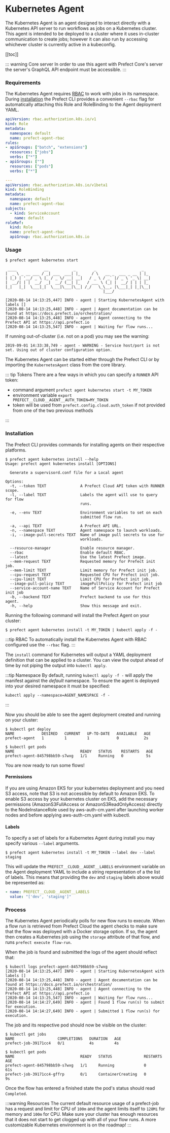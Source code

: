 # Kubernetes Agent

The Kubernetes Agent is an agent designed to interact directly with a Kubernetes API server to run workflows as jobs on a Kubernetes cluster. This agent is intended to be deployed to a cluster where it uses in-cluster communication to create jobs; however it can also run by accessing whichever cluster is currently active in a kubeconfig.

[[toc]]

::: warning Core server
In order to use this agent with Prefect Core's server the server's GraphQL API endpoint must be accessible.
:::

### Requirements

The Kubernetes Agent requires [RBAC](https://kubernetes.io/docs/reference/access-authn-authz/rbac/) to work with jobs in its namespace. During [installation](/orchestration/agents/kubernetes.html#installation) the Prefect CLI provides a convenient `--rbac` flag for automatically attaching this Role and RoleBinding to the Agent deployment YAML.

```yaml
apiVersion: rbac.authorization.k8s.io/v1
kind: Role
metadata:
  namespace: default
  name: prefect-agent-rbac
rules:
- apiGroups: ["batch", "extensions"]
  resources: ["jobs"]
  verbs: ["*"]
- apiGroups: [""]
  resources: ["pods"]
  verbs: ["*"]

---
apiVersion: rbac.authorization.k8s.io/v1beta1
kind: RoleBinding
metadata:
  namespace: default
  name: prefect-agent-rbac
subjects:
  - kind: ServiceAccount
    name: default
roleRef:
  kind: Role
  name: prefect-agent-rbac
  apiGroup: rbac.authorization.k8s.io
```

### Usage

```
$ prefect agent kubernetes start

 ____            __           _        _                    _
|  _ \ _ __ ___ / _| ___  ___| |_     / \   __ _  ___ _ __ | |_
| |_) | '__/ _ \ |_ / _ \/ __| __|   / _ \ / _` |/ _ \ '_ \| __|
|  __/| | |  __/  _|  __/ (__| |_   / ___ \ (_| |  __/ | | | |_
|_|   |_|  \___|_|  \___|\___|\__| /_/   \_\__, |\___|_| |_|\__|
                                           |___/

[2020-08-14 14:13:25,447] INFO - agent | Starting KubernetesAgent with labels []
[2020-08-14 14:13:25,448] INFO - agent | Agent documentation can be found at https://docs.prefect.io/orchestration/
[2020-08-14 14:13:25,448] INFO - agent | Agent connecting to the Prefect API at https://api.prefect.io
[2020-08-14 14:13:25,547] INFO - agent | Waiting for flow runs...
```

If running out-of-cluster (i.e. not on a pod) you may see the warning:

```
2019-09-01 14:33:38,749 - agent - WARNING - Service host/port is not set. Using out of cluster configuration option.
```

The Kubernetes Agent can be started either through the Prefect CLI or by importing the `KubernetesAgent` class from the core library.

::: tip Tokens <Badge text="Cloud"/>
There are a few ways in which you can specify a `RUNNER` API token:

- command argument `prefect agent kubernetes start -t MY_TOKEN`
- environment variable `export PREFECT__CLOUD__AGENT__AUTH_TOKEN=MY_TOKEN`
- token will be used from `prefect.config.cloud.auth_token` if not provided from one of the two previous methods

:::

### Installation

The Prefect CLI provides commands for installing agents on their respective platforms.

```
$ prefect agent kubernetes install --help
Usage: prefect agent kubernetes install [OPTIONS]

  Generate a supervisord.conf file for a Local agent

Options:
  -t, --token TEXT               A Prefect Cloud API token with RUNNER scope.
  -l, --label TEXT               Labels the agent will use to query for flow
                                 runs.

  -e, --env TEXT                 Environment variables to set on each
                                 submitted flow run.

  -a, --api TEXT                 A Prefect API URL.
  -n, --namespace TEXT           Agent namespace to launch workloads.
  -i, --image-pull-secrets TEXT  Name of image pull secrets to use for
                                 workloads.

  --resource-manager             Enable resource manager.
  --rbac                         Enable default RBAC.
  --latest                       Use the latest Prefect image.
  --mem-request TEXT             Requested memory for Prefect init job.
  --mem-limit TEXT               Limit memory for Prefect init job.
  --cpu-request TEXT             Requested CPU for Prefect init job.
  --cpu-limit TEXT               Limit CPU for Prefect init job.
  --image-pull-policy TEXT       imagePullPolicy for Prefect init job
  --service-account-name TEXT    Name of Service Account for Prefect init job
  -b, --backend TEXT             Prefect backend to use for this agent.
  -h, --help                     Show this message and exit.
```

Running the following command will install the Prefect Agent on your cluster:

```
$ prefect agent kubernetes install -t MY_TOKEN | kubectl apply -f -
```

:::tip RBAC
To automatically install the Kubernetes Agent with RBAC configured use the `--rbac` flag.
:::

The `install` command for Kubernetes will output a YAML deployment definition that can be applied to a cluster. You can view the output ahead of time by not piping the output into `kubectl apply`.

:::tip Namespace
By default, running `kubectl apply -f -` will apply the manifest against the _default_ namespace. To ensure the agent is deployed into your desired namespace it must be specified:

```
kubectl apply --namespace=AGENT_NAMESPACE -f -
```

:::

Now you should be able to see the agent deployment created and running on your cluster:

```
$ kubectl get deploy
NAME            DESIRED   CURRENT   UP-TO-DATE   AVAILABLE   AGE
prefect-agent   1         1         1            0           2s

$ kubectl get pods
NAME                             READY   STATUS    RESTARTS   AGE
prefect-agent-845798bb59-s7wxg   1/1     Running   0          5s
```

You are now ready to run some flows!

#### Permissions

If you are using Amazon EKS for your kubernetes deployment and you need S3 access, note that S3 is not accessible by default to Amazon EKS. To enable S3 access by your kubernetes cluster on EKS, add the necessary permissions (AmazonS3FullAccess or AmazonS3ReadOnlyAccess) directly to the NodeInstanceRole used by aws-auth-cm.yaml after launching worker nodes and before applying aws-auth-cm.yaml with kubectl.

#### Labels

To specify a set of labels for a Kubernetes Agent during install you may specify various `--label` arguments.

```
$ prefect agent kubernetes install -t MY_TOKEN --label dev --label staging
```

This will update the `PREFECT__CLOUD__AGENT__LABELS` environment variable on the Agent deployment YAML to include a string representation of a the list of labels. This means that providing the `dev` and `staging` labels above would be represented as:

```yaml
- name: PREFECT__CLOUD__AGENT__LABELS
  value: "['dev', 'staging']"
```

### Process

The Kubernetes Agent periodically polls for new flow runs to execute. When a flow run is retrieved from Prefect Cloud the agent checks to make sure that the flow was deployed with a Docker storage option. If so, the agent then creates a Kubernetes job using the `storage` attribute of that flow, and runs `prefect execute flow-run`.

When the job is found and submitted the logs of the agent should reflect that:

```
$ kubectl logs prefect-agent-845798bb59-s7wxg
[2020-08-14 14:13:25,447] INFO - agent | Starting KubernetesAgent with labels []
[2020-08-14 14:13:25,448] INFO - agent | Agent documentation can be found at https://docs.prefect.io/orchestration/
[2020-08-14 14:13:25,448] INFO - agent | Agent connecting to the Prefect API at https://api.prefect.io
[2020-08-14 14:13:25,547] INFO - agent | Waiting for flow runs...
[2020-08-14 14:14:27,649] INFO - agent | Found 1 flow run(s) to submit for execution.
[2020-08-14 14:14:27,649] INFO - agent | Submitted 1 flow run(s) for execution.
```

The job and its respective pod should now be visible on the cluster:

```
$ kubectl get jobs
NAME                   COMPLETIONS   DURATION   AGE
prefect-job-39171cc4   0/1           4s         4s

$ kubectl get pods
NAME                             READY   STATUS              RESTARTS   AGE
prefect-agent-845798bb59-s7wxg   1/1     Running             0          61s
prefect-job-39171cc4-gffrp       0/1     ContainerCreating   0          9s
```

Once the flow has entered a finished state the pod's status should read `Completed`.

:::warning Resources
The current default resource usage of a prefect-job has a request and limit for CPU of `100m` and the agent limits itself to `128Mi` for memory and `100m` for CPU. Make sure your cluster has enough resources that it does not start to get clogged up with all of your flow runs. A more customizable Kubernetes environment is on the roadmap!
:::
